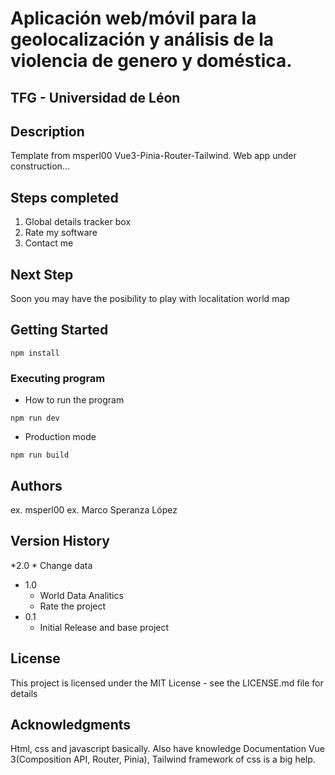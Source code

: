 


 # Aplicación web/móvil para la geolocalización y análisis de la violencia de genero y doméstica.

## TFG - Universidad de Léon

## Description
Template from msperl00 Vue3-Pinia-Router-Tailwind.
Web app under construction...

## Steps completed

1. Global details tracker box
2. Rate my software
3. Contact me

## Next Step
Soon you may have the posibility to play with localitation world map

## Getting Started
```
npm install
```
### Executing program

* How to run the program
```
npm run dev
```
* Production mode
```
npm run build
```
## Authors

ex. msperl00
ex. Marco Speranza López
## Version History


*2.0
    * Change data
* 1.0
    * World Data Analitics
    * Rate the project
* 0.1
    * Initial Release and base project

## License

This project is licensed under the MIT License - see the LICENSE.md file for details

## Acknowledgments

Html, css and javascript basically. Also have knowledge Documentation Vue 3(Composition API, Router, Pinia), Tailwind framework of css is a big help.

